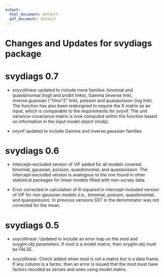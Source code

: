 ```yaml
---
output:
  html_document: default
  pdf_document: default
---
```

# Changes and Updates for svydiags package

# svydiags 0.7

*    svycollinear updated to include more families: binomial and quasibinomial (logit and probit links), Gamma (inverse link),
     inverse.guassian ("1/mu^2" link), poisson and quasipoisson (log link). The function has also been redesigned to require 
     the X matrix as an input, which is comparable to the requirements for svyvif.
     The unit variance-covariance matrix is now computed within the function based on information in the input model object (mobj).

*    svyvif updated to include Gamma and inverse.gaussian families

# svydiags 0.6

*    Intercept-excluded version of VIF added for all models covered: binomial, gaussian, poisson, quasibinomial, and quasipoisson. The intercept-excluded version is analogous to the one found in other statistical packages for linear models fitted with non-survey data.

*    Error corrected in calculation of R-squared in intercept-included version of VIF for non-gaussian models (i.e., binomial, poisson, quasibinomial, and quasipoisson). In previous versions SST in the denominator was not corrected for the mean.

# svydiags 0.5

*    svycollinear: Updated to include an error trap on the mod and svyglm.obj parameters. If mod is a model matrix, then svyglm.obj must be FALSE.

*    svycollinear: Check added when mod is not a matrix but is a data frame. If any column is a factor, then an error is issued that the mod must have factors recoded as zeroes and ones using model.matrix.
